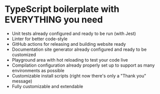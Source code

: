 # TypeScript boilerplate with EVERYTHING you need

- Unit tests already configured and ready to be run (with Jest)
- Linter for better code-style
- GitHub actions for releasing and building website ready
- Documentation site generator already configured and ready to be customized
- Playground area with hot reloading to test your code live
- Compilation configuration already properly set up to support as many environments as possible
- Customizable install scripts (right now there's only a "Thank you" message)
- Fully customizable and extendable